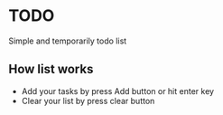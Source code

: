 # TODO
Simple and temporarily todo list

## How list works
- Add  your tasks by press Add button or hit enter key
- Clear your list by press clear button
